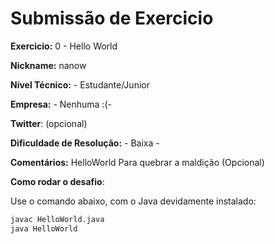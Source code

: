 # Submissão de Exercicio

**Exercicio:** 0 - Hello World

**Nickname:** nanow

**Nível Técnico:** - Estudante/Junior

**Empresa:** -  Nenhuma :(-

**Twitter**:  (opcional)

**Dificuldade de Resolução:** - Baixa -

**Comentários:** HelloWorld Para quebrar a maldição (Opcional)

**Como rodar o desafio**: 

Use o comando abaixo, com o Java devidamente instalado: 
```bash
javac HelloWorld.java 
java HelloWorld
```